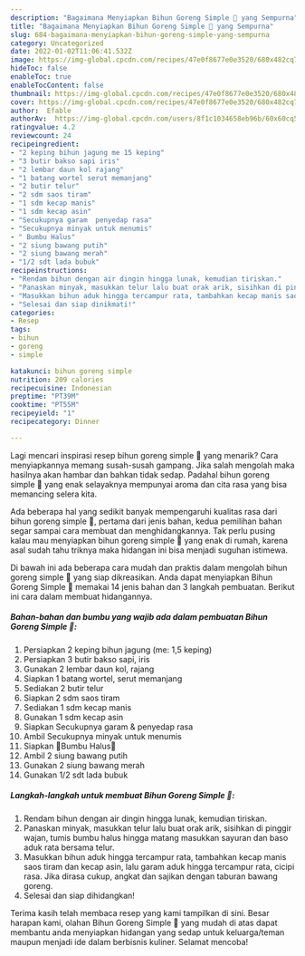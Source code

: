 ```yaml
---
description: "Bagaimana Menyiapkan Bihun Goreng Simple 🍝 yang Sempurna"
title: "Bagaimana Menyiapkan Bihun Goreng Simple 🍝 yang Sempurna"
slug: 684-bagaimana-menyiapkan-bihun-goreng-simple-yang-sempurna
category: Uncategorized
date: 2022-01-02T11:06:41.532Z
image: https://img-global.cpcdn.com/recipes/47e0f8677e0e3520/680x482cq70/bihun-goreng-simple-foto-resep-utama.jpg
hideToc: false
enableToc: true
enableTocContent: false
thumbnail: https://img-global.cpcdn.com/recipes/47e0f8677e0e3520/680x482cq70/bihun-goreng-simple-foto-resep-utama.jpg
cover: https://img-global.cpcdn.com/recipes/47e0f8677e0e3520/680x482cq70/bihun-goreng-simple-foto-resep-utama.jpg
author:  Efable
authorAv:  https://img-global.cpcdn.com/users/8f1c1034658eb96b/60x60cq50/avatar.jpg
ratingvalue: 4.2
reviewcount: 24
recipeingredient:
- "2 keping bihun jagung me 15 keping"
- "3 butir bakso sapi iris"
- "2 lembar daun kol rajang"
- "1 batang wortel serut memanjang"
- "2 butir telur"
- "2 sdm saos tiram"
- "1 sdm kecap manis"
- "1 sdm kecap asin"
- "Secukupnya garam  penyedap rasa"
- "Secukupnya minyak untuk menumis"
- " Bumbu Halus"
- "2 siung bawang putih"
- "2 siung bawang merah"
- "1/2 sdt lada bubuk"
recipeinstructions:
- "Rendam bihun dengan air dingin hingga lunak, kemudian tiriskan."
- "Panaskan minyak, masukkan telur lalu buat orak arik, sisihkan di pinggir wajan, tumis bumbu halus hingga matang masukkan sayuran dan baso aduk rata bersama telur."
- "Masukkan bihun aduk hingga tercampur rata, tambahkan kecap manis saos tiram dan kecap asin, lalu garam aduk hingga tercampur rata, cicipi rasa. Jika dirasa cukup, angkat dan sajikan dengan taburan bawang goreng."
- "Selesai dan siap dinikmati!"
categories:
- Resep
tags:
- bihun
- goreng
- simple

katakunci: bihun goreng simple 
nutrition: 209 calories
recipecuisine: Indonesian
preptime: "PT39M"
cooktime: "PT55M"
recipeyield: "1"
recipecategory: Dinner

---
```



Lagi mencari inspirasi resep bihun goreng simple 🍝 yang menarik? Cara menyiapkannya memang susah-susah gampang. Jika salah mengolah maka hasilnya akan hambar dan bahkan tidak sedap. Padahal bihun goreng simple 🍝 yang enak selayaknya mempunyai aroma dan cita rasa yang bisa memancing selera kita.




Ada beberapa hal yang sedikit banyak mempengaruhi kualitas rasa dari bihun goreng simple 🍝, pertama dari jenis bahan, kedua pemilihan bahan segar sampai cara membuat dan menghidangkannya. Tak perlu pusing kalau mau menyiapkan bihun goreng simple 🍝 yang enak di rumah, karena asal sudah tahu triknya maka hidangan ini bisa menjadi suguhan istimewa.


Di bawah ini ada beberapa cara mudah dan praktis dalam mengolah bihun goreng simple 🍝 yang siap dikreasikan. Anda dapat menyiapkan Bihun Goreng Simple 🍝 memakai 14 jenis bahan dan 3 langkah pembuatan. Berikut ini cara dalam membuat hidangannya.

<!--inarticleads1-->

##### Bahan-bahan dan bumbu yang wajib ada dalam pembuatan Bihun Goreng Simple 🍝:

1. Persiapkan 2 keping bihun jagung (me: 1,5 keping)
1. Persiapkan 3 butir bakso sapi, iris
1. Gunakan 2 lembar daun kol, rajang
1. Siapkan 1 batang wortel, serut memanjang
1. Sediakan 2 butir telur
1. Siapkan 2 sdm saos tiram
1. Sediakan 1 sdm kecap manis
1. Gunakan 1 sdm kecap asin
1. Siapkan Secukupnya garam &amp; penyedap rasa
1. Ambil Secukupnya minyak untuk menumis
1. Siapkan  🥥Bumbu Halus🥥
1. Ambil 2 siung bawang putih
1. Gunakan 2 siung bawang merah
1. Gunakan 1/2 sdt lada bubuk




<!--inarticleads2-->

##### Langkah-langkah untuk membuat Bihun Goreng Simple 🍝:

1. Rendam bihun dengan air dingin hingga lunak, kemudian tiriskan.
1. Panaskan minyak, masukkan telur lalu buat orak arik, sisihkan di pinggir wajan, tumis bumbu halus hingga matang masukkan sayuran dan baso aduk rata bersama telur.
1. Masukkan bihun aduk hingga tercampur rata, tambahkan kecap manis saos tiram dan kecap asin, lalu garam aduk hingga tercampur rata, cicipi rasa. Jika dirasa cukup, angkat dan sajikan dengan taburan bawang goreng.
1. Selesai dan siap dihidangkan!



Terima kasih telah membaca resep yang kami tampilkan di sini. Besar harapan kami, olahan Bihun Goreng Simple 🍝 yang mudah di atas dapat membantu anda menyiapkan hidangan yang sedap untuk keluarga/teman maupun menjadi ide dalam berbisnis kuliner. Selamat mencoba!
